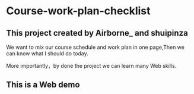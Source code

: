 # Course-work-plan-checklist

## This project created by Airborne_ and shuipinza 

We want to mix our course schedule and work plan in one page,Then we can know what I should do today. 

More importantly，by done the project we can learn many Web skills.

## This is a Web demo
